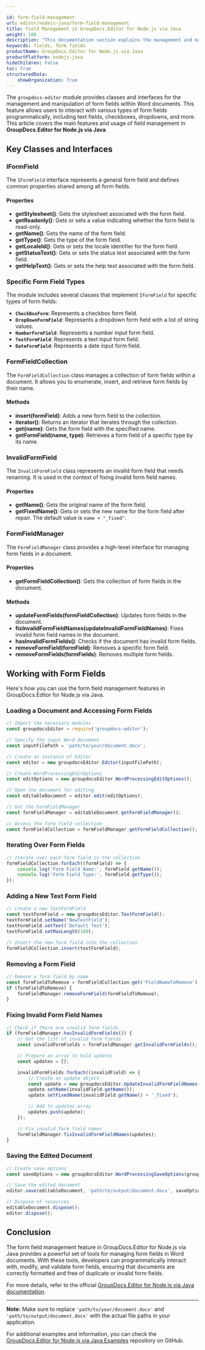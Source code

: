 ```yaml
---

id: form-field-management
url: editor/nodejs-java/form-field-management
title: Field Management in GroupDocs.Editor for Node.js via Java
weight: 100
description: "This documentation section explains the management and manipulation of form fields within documents using GroupDocs.Editor for Node.js via Java."
keywords: fields, form fields
productName: GroupDocs.Editor for Node.js via Java
productPlatform: nodejs-java
hideChildren: False
toc: True
structuredData:
    showOrganization: True
---
```


The `groupdocs-editor` module provides classes and interfaces for the management and manipulation of form fields within Word documents. This feature allows users to interact with various types of form fields programmatically, including text fields, checkboxes, dropdowns, and more. This article covers the main features and usage of field management in **GroupDocs.Editor for Node.js via Java**.

## Key Classes and Interfaces

### IFormField

The `IFormField` interface represents a general form field and defines common properties shared among all form fields.

#### Properties

- **getStylesheet()**: Gets the stylesheet associated with the form field.
- **getReadonly()**: Gets or sets a value indicating whether the form field is read-only.
- **getName()**: Gets the name of the form field.
- **getType()**: Gets the type of the form field.
- **getLocaleId()**: Gets or sets the locale identifier for the form field.
- **getStatusText()**: Gets or sets the status text associated with the form field.
- **getHelpText()**: Gets or sets the help text associated with the form field.

### Specific Form Field Types

The module includes several classes that implement `IFormField` for specific types of form fields:

- **`CheckBoxForm`**: Represents a checkbox form field.
- **`DropDownFormField`**: Represents a dropdown form field with a list of string values.
- **`NumberFormField`**: Represents a number input form field.
- **`TextFormField`**: Represents a text input form field.
- **`DateFormField`**: Represents a date input form field.

### FormFieldCollection

The `FormFieldCollection` class manages a collection of form fields within a document. It allows you to enumerate, insert, and retrieve form fields by their name.

#### Methods

- **insert(formField)**: Adds a new form field to the collection.
- **iterator()**: Returns an iterator that iterates through the collection.
- **get(name)**: Gets the form field with the specified name.
- **getFormField(name, type)**: Retrieves a form field of a specific type by its name.

### InvalidFormField

The `InvalidFormField` class represents an invalid form field that needs renaming. It is used in the context of fixing invalid form field names.

#### Properties

- **getName()**: Gets the original name of the form field.
- **getFixedName()**: Gets or sets the new name for the form field after repair. The default value is `name + "_fixed"`.

### FormFieldManager

The `FormFieldManager` class provides a high-level interface for managing form fields in a document.

#### Properties

- **getFormFieldCollection()**: Gets the collection of form fields in the document.

#### Methods

- **updateFormFields(formFieldCollection)**: Updates form fields in the document.
- **fixInvalidFormFieldNames(updateInvalidFormFieldNames)**: Fixes invalid form field names in the document.
- **hasInvalidFormFields()**: Checks if the document has invalid form fields.
- **removeFormField(formField)**: Removes a specific form field.
- **removeFormFields(formFields)**: Removes multiple form fields.

## Working with Form Fields

Here's how you can use the form field management features in GroupDocs.Editor for Node.js via Java.

### Loading a Document and Accessing Form Fields

```javascript
// Import the necessary modules
const groupdocsEditor = require('groupdocs-editor');

// Specify the input Word document
const inputFilePath = 'path/to/your/document.docx';

// Create an instance of Editor
const editor = new groupdocsEditor.Editor(inputFilePath);

// Create WordProcessingEditOptions
const editOptions = new groupdocsEditor.WordProcessingEditOptions();

// Open the document for editing
const editableDocument = editor.edit(editOptions);

// Get the FormFieldManager
const formFieldManager = editableDocument.getFormFieldManager();

// Access the form field collection
const formFieldCollection = formFieldManager.getFormFieldCollection();
```

### Iterating Over Form Fields

```javascript
// Iterate over each form field in the collection
formFieldCollection.forEach((formField) => {
    console.log('Form Field Name:', formField.getName());
    console.log('Form Field Type:', formField.getType());
});
```

### Adding a New Text Form Field

```javascript
// Create a new TextFormField
const textFormField = new groupdocsEditor.TextFormField();
textFormField.setName('NewTextField');
textFormField.setText('Default Text');
textFormField.setMaxLength(100);

// Insert the new form field into the collection
formFieldCollection.insert(textFormField);
```

### Removing a Form Field

```javascript
// Remove a form field by name
const formFieldToRemove = formFieldCollection.get('FieldNameToRemove');
if (formFieldToRemove) {
    formFieldManager.removeFormField(formFieldToRemove);
}
```

### Fixing Invalid Form Field Names

```javascript
// Check if there are invalid form fields
if (formFieldManager.hasInvalidFormFields()) {
    // Get the list of invalid form fields
    const invalidFormFields = formFieldManager.getInvalidFormFields();

    // Prepare an array to hold updates
    const updates = [];

    invalidFormFields.forEach((invalidField) => {
        // Create an update object
        const update = new groupdocsEditor.UpdateInvalidFormFieldNames();
        update.setName(invalidField.getName());
        update.setFixedName(invalidField.getName() + '_fixed');

        // Add to updates array
        updates.push(update);
    });

    // Fix invalid form field names
    formFieldManager.fixInvalidFormFieldNames(updates);
}
```

### Saving the Edited Document

```javascript
// Create save options
const saveOptions = new groupdocsEditor.WordProcessingSaveOptions(groupdocsEditor.WordProcessingFormats.Docx);

// Save the edited document
editor.save(editableDocument, 'path/to/output/document.docx', saveOptions);

// Dispose of resources
editableDocument.dispose();
editor.dispose();
```

## Conclusion

The form field management feature in GroupDocs.Editor for Node.js via Java provides a powerful set of tools for managing form fields in Word documents. With these tools, developers can programmatically interact with, modify, and validate form fields, ensuring that documents are correctly formatted and free of duplicate or invalid form fields.

For more details, refer to the official [GroupDocs.Editor for Node.js via Java documentation](https://docs.groupdocs.com/editor/nodejsjava/).

---

**Note:** Make sure to replace `'path/to/your/document.docx'` and `'path/to/output/document.docx'` with the actual file paths in your application.

For additional examples and information, you can check the [GroupDocs.Editor for Node.js via Java Examples](https://github.com/groupdocs-editor/GroupDocs.Editor-for-Node.js-via-Java/tree/master/Examples) repository on GitHub.
